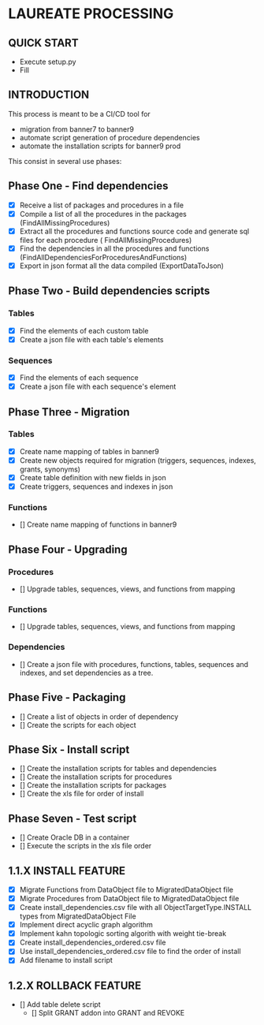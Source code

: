 # LAUREATE PROCESSING

## QUICK START

- Execute setup.py
- Fill

## INTRODUCTION

This process is meant to be a CI/CD tool for

- migration from banner7 to banner9
- automate script generation of procedure dependencies
- automate the installation scripts for banner9 prod

This consist in several use phases:

## Phase One - Find dependencies

- [x] Receive a list of packages and procedures in a file
- [x] Compile a list of all the procedures in the packages (FindAllMissingProcedures)
- [x] Extract all the procedures and functions source code and generate sql files for each procedure (
  FindAllMissingProcedures)
- [x] Find the dependencies in all the procedures and functions (FindAllDependenciesForProceduresAndFunctions)
- [x] Export in json format all the data compiled (ExportDataToJson)

## Phase Two - Build dependencies scripts

### Tables

- [x] Find the elements of each custom table
- [x] Create a json file with each table's elements

### Sequences

- [x] Find the elements of each sequence
- [x] Create a json file with each sequence's element

## Phase Three - Migration

### Tables

- [x] Create name mapping of tables in banner9
- [x] Create new objects required for migration (triggers, sequences, indexes, grants, synonyms)
- [x] Create table definition with new fields in json
- [x] Create triggers, sequences and indexes in json

### Functions

- [] Create name mapping of functions in banner9

## Phase Four - Upgrading

### Procedures

- [] Upgrade tables, sequences, views, and functions from mapping

### Functions

- [] Upgrade tables, sequences, views, and functions from mapping

### Dependencies

- [] Create a json file with procedures, functions, tables, sequences and indexes, and set dependencies as a tree.

## Phase Five - Packaging

- [] Create a list of objects in order of dependency
- [] Create the scripts for each object

## Phase Six - Install script

- [] Create the installation scripts for tables and dependencies
- [] Create the installation scripts for procedures
- [] Create the installation scripts for packages
- [] Create the xls file for order of install

## Phase Seven - Test script

- [] Create Oracle DB in a container
- [] Execute the scripts in the xls file order

## 1.1.X INSTALL FEATURE

- [x] Migrate Functions from DataObject file to MigratedDataObject file
- [x] Migrate Procedures from DataObject file to MigratedDataObject file
- [x] Create install_dependencies.csv file with all ObjectTargetType.INSTALL types from MigratedDataObject File
- [x] Implement direct acyclic graph algorithm
- [x] Implement kahn topologic sorting algorith with weight tie-break
- [x] Create install_dependencies_ordered.csv file
- [x] Use install_dependencies_ordered.csv file to find the order of install
- [x] Add filename to install script

## 1.2.X ROLLBACK FEATURE

- [] Add table delete script
    - [] Split GRANT addon into GRANT and REVOKE